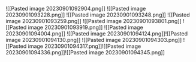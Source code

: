 ![[Pasted image 20230901092904.png]]
![[Pasted image 20230901093228.png]]
![[Pasted image 20230901093248.png]]
![[Pasted image 20230901093259.png]]
![[Pasted image 20230901093801.png]]
![[Pasted image 20230901093919.png]]
![[Pasted image 20230901094004.png]]
![[Pasted image 20230901094124.png]]![[Pasted image 20230901094130.png]]
![[Pasted image 20230901094303.png]]
![[Pasted image 20230901094317.png]]![[Pasted image 20230901094336.png]]![[Pasted image 20230901094345.png]]